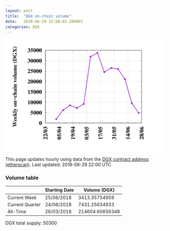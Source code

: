```yaml
---
layout: post
title:  "DGX on-chain volume"
date:   2018-06-29 22:00:02.289803
categories: DGX
---
```


![DGX volume graph](dgxvolume_scripts/out.png)


This page updates hourly using data from the [DGX contract address (etherscan)](https://etherscan.io/token/0x4f3afec4e5a3f2a6a1a411def7d7dfe50ee057bf). Last updated:
2018-06-29 22:00 UTC

### Volume table

| | Starting Date | Volume (DGX) 
--- | --- | ---
Current Week |25/06/2018|3413.35754959
Current Quarter |24/06/2018|7431.25634933
All-Time |26/03/2018|214604.60656348

DGX total supply: 50300
